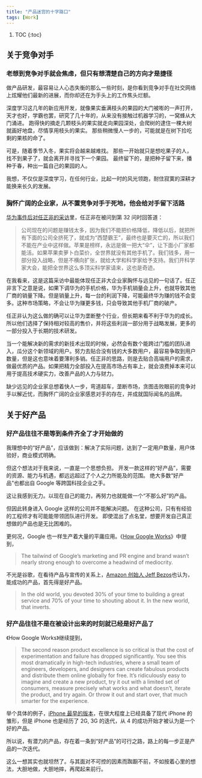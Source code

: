 ```yaml
---
title: "产品迷宫的十字路口"
tags: [Work]
---
```


1. TOC
{:toc}

## 关于竞争对手

### 老想到竞争对手就会焦虑，但只有想清楚自己的方向才是捷径

做产品研发，最容易让人心态失衡的那么一些时刻，是你看到竞争对手在社交网络上炫耀他们最新的进展，而你却还在为手头上的工作焦头烂额。

深度学习这几年的新应用开发，就像果实垂满枝头的果园的大门被嘭的一声打开，
天才也好，学霸也罢，研究了几十年的，从来没有接触过机器学习的，一窝蜂从大门涌进。
跑得快的摘走几颗枝头的果实就走向果园深处，会爬树的逮住一棵大树就画好地盘，尽情享用枝头的果实。
那些稍微慢人一步的，可能就是在树下捡吃剩的果核的命了。

可是，随着季节入冬，果实将会越来越难找。
那些一开始就只是想吃果子的人，找不到果子了，就会离开并寻找下一个果园。
最终留下的，是把种子留下来，播种于春，种出一篇自己的果园的人。

我想，不仅仅是深度学习，在任何行业，比起一时的风光领跑，耐住寂寞的深耕才能换来长久的发展。

### 胸怀广阔的企业家，从不置竞争对手于死地，他会给对手留下活路

[华为事件后对任正非的采访](https://mp.weixin.qq.com/s/GnyWNEiH9ICcHEXFemlpMw)里，任正非在被问到第 32 问时回答道：

> 公司现在的问题是赚钱太多，因为我们不能把价格降低，降低以后，就把所有下面的公司全挤死了，就成为“西楚霸王”，最终也是要灭亡的，所以我们不能在产业中这样做。苹果是榜样，永远是做一把大“伞”，让下面小厂家都能活。如果苹果卖萝卜白菜价，全世界就没有其他手机了。我们钱多，用一部分投入战略，但是不横向扩张，就给大学和科学家给予支持。我们开科学家大会，能把全世界这么多顶尖科学家请来，这也是奇迹。

在我看来，这是这篇采访中最能体现任正非大企业家胸怀与远见的一句话了。任正非言下之意是说，如果下调华为的手机价格，华为手机销量会上升，也就导致其他厂商的销量下降。但是销量上升，每一台的利润下降，可能最终华为赚的钱不会变多。这种市场策略，不会让华为赚更多钱，只会导致其他手机厂商的破产。

任正非认为这么做的确可以让华为垄断整个行业，但长期来看不利于华为的成长。所以他们选择了保持相对较高的售价，并将这些利润一部分用于战略发展，更多的一部分投入于长期的技术研发。

当一个能解决新的需求的新技术出现的时候，必然会有数个能跨过门槛的团队进入，瓜分这个新领域的用户。努力去贴合没有钱的大多数用户，最容易争取到用户数量，但是这也意味着要薄利多销。任正非的思路，则是去贴合高端用户的需求，做最优质的产品。如果把精力全部投入在提高市场占有率上，就会浪费掉本来可以用于提高技术硬实力，改善产品的人力与财力。

缺少远见的企业家总想着快人一步，弯道超车，垄断市场，贪图击败眼前的竞争对手以解近忧，而胸怀广阔的企业家感恩对手的存在，并成就国际闻名的品牌。

## 关于好产品

### 好产品往往不是等到条件齐全了才开始做的

我理想中的“好产品”，应该做到：解决了实际问题，达到了一定用户数量，用户体验好，商业模式明确。

但这个想法对于我来说，一直是一个思想负担。
开发一款这样的“好产品”，需要的资源、能力与机遇，都远远超过了个人之力所能及的范围。
绝大多数“好产品”也都出自 Google 等跨国科技企业之手。

这让我感到无力。以现在自己的能力，再努力也就能做一个“不那么好”的产品。

但因此转身进入 Google 这样的公司并不能解决问题。
在这种公司，只有有经验的工程师才有可能能带领团队进行开发。
即使混出了点名堂，想要开发自己真正想做的产品也是无比困难的。

更何况，Google 也一样生产着大量的平庸应用。《[How Google Works](https://www.amazon.com/How-Google-Works-Eric-Schmidt/dp/1455582328)》中提到，

> The tailwind of Google’s marketing and PR engine and brand wasn’t nearly strong enough to overcome a headwind of mediocrity.

不光是谷歌，在看待产品与宣传的关系上，[Amazon 创始人 Jeff Bezos](https://www.forbes.com/sites/georgeanders/2012/04/04/bezos-tips/#57c057072fce)也认为，能成功的产品，首先得是好产品。

> In the old world, you devoted 30% of your time to building a great service and 70% of your time to shouting about it. In the new world, that inverts.

### 好产品往往不是在被设计出来的时刻就已经是好产品了

《How Google Works》继续提到，

> The second reason product excellence is so critical is that the cost of experimentation and failure has dropped significantly. You see this most dramatically in high-tech industries, where a small team of engineers, developers, and designers can create fabulous products and distribute them online globally for free. It’s ridiculously easy to imagine and create a new product, try it out with a limited set of consumers, measure precisely what works and what doesn’t, iterate the product, and try again. Or throw it out and start over, that much smarter for the experience.

举个具体的例子，[iPhone 最早的版本](https://www.theiphonewiki.com/wiki/List_of_iPhones#iPhone)，在很大程度上已经具备了现代 iPhone 的雏形，但是 iPhone 也是经历了 2G, 3G 的迭代，从 4 的成功开始才被认为是一个好的产品。

所以说，有潜力的产品，存在着一条到“好产品”的可行之路，路上的每一步正是产品的一次迭代。

这么一想其实也就坦然了。与其面对不可控的因素而踟蹰不前，不如按着心里的想法，大胆地做，大胆地摔，再爬起来前行。

